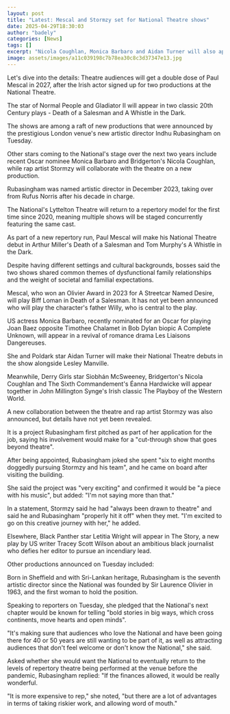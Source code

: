 ```yaml
---
layout: post
title: "Latest: Mescal and Stormzy set for National Theatre shows"
date: 2025-04-29T18:30:03
author: "badely"
categories: [News]
tags: []
excerpt: "Nicola Coughlan, Monica Barbaro and Aidan Turner will also appear in new plays at the London venue."
image: assets/images/a11c039198c7b78ea30c8c3d37347e13.jpg
---
```


Let's dive into the details: Theatre audiences will get a double dose of Paul Mescal in 2027, after the Irish actor signed up for two productions at the National Theatre. 

The star of Normal People and Gladiator II will appear in two classic 20th Century plays - Death of a Salesman and A Whistle in the Dark.

The shows are among a raft of new productions that were announced by the prestigious London venue's new artistic director Indhu Rubasingham on Tuesday. 

Other stars coming to the National's stage over the next two years include recent Oscar nominee Monica Barbaro and Bridgerton's Nicola Coughlan, while rap artist Stormzy will collaborate with the theatre on a new production.

Rubasingham was named artistic director in December 2023, taking over from Rufus Norris after his decade in charge.

The National's Lyttelton Theatre will return to a repertory model for the first time since 2020, meaning multiple shows will be staged concurrently featuring the same cast.

As part of a new repertory run, Paul Mescal will make his National Theatre debut in Arthur Miller's Death of a Salesman and Tom Murphy's A Whistle in the Dark.

Despite having different settings and cultural backgrounds, bosses said the two shows shared common themes of dysfunctional family relationships and the weight of societal and familial expectations.

Mescal, who won an Olivier Award in 2023 for A Streetcar Named Desire, will play Biff Loman in Death of a Salesman. It has not yet been announced who will play the character's father Willy, who is central to the play.

US actress Monica Barbaro, recently nominated for an Oscar for playing Joan Baez opposite Timothee Chalamet in Bob Dylan biopic A Complete Unknown, will appear in a revival of romance drama Les Liaisons Dangereuses.

She and Poldark star Aidan Turner will make their National Theatre debuts in the show alongside Lesley Manville. 

Meanwhile, Derry Girls star Siobhán McSweeney, Bridgerton's Nicola Coughlan and The Sixth Commandement's Éanna Hardwicke will appear together in John Millington Synge's Irish classic The Playboy of the Western World.

A new collaboration between the theatre and rap artist Stormzy was also announced, but details have not yet been revealed.

It is a project Rubasingham first pitched as part of her application for the job, saying his involvement would make for a "cut-through show that goes beyond theatre".

After being appointed, Rubasingham joked she spent "six to eight months doggedly pursuing Stormzy and his team", and he came on board after visiting the building.

She said the project was "very exciting" and confirmed it would be "a piece with his music", but added: "I'm not saying more than that."

In a statement, Stormzy said he had "always been drawn to theatre" and said he and Rubasingham "properly hit it off" when they met. "I'm excited to go on this creative journey with her," he added.

Elsewhere, Black Panther star Letitia Wright will appear in The Story, a new play by US writer Tracey Scott Wilson about an ambitious black journalist who defies her editor to pursue an incendiary lead.

Other productions announced on Tuesday included:

Born in Sheffield and with Sri-Lankan heritage, Rubasingham is the seventh artistic director since the National was founded by Sir Laurence Olivier in 1963, and the first woman to hold the position.

Speaking to reporters on Tuesday, she pledged that the National's next chapter would be known for telling "bold stories in big ways, which cross continents, move hearts and open minds".

"It's making sure that audiences who love the National and have been going there for 40 or 50 years are still wanting to be part of it, as well as attracting audiences that don't feel welcome or don't know the National," she said.

Asked whether she would want the National to eventually return to the levels of repertory theatre being performed at the venue before the pandemic, Rubasingham  replied: "If the finances allowed, it would be really wonderful.

"It is more expensive to rep," she noted, "but there are a lot of advantages in terms of taking riskier work, and allowing word of mouth."

